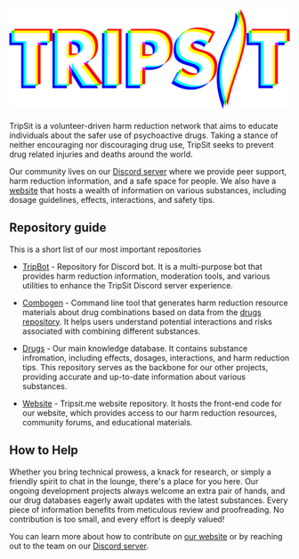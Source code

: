 ![TripSit](../assets/tripsit_wordmark.webp)
---
TripSit is a volunteer-driven harm reduction network that aims to educate individuals about the safer use of psychoactive drugs. Taking a stance of neither encouraging nor discouraging drug use, TripSit seeks to prevent drug related injuries and deaths around the world.

Our community lives on our [Discord server](https://discord.gg/tripsit) where we provide peer support, harm reduction information, and a safe space for people.
We also have a [website](https://tripsit.me) that hosts a wealth of information on various substances, including dosage guidelines, effects, interactions, and safety tips.

## Repository guide

This is a short list of our most important repositories

- [TripBot](https://github.com/TripSit/TripBot) - Repository for Discord bot. It is a multi-purpose bot that provides harm reduction information, moderation tools, and various utilities to enhance the TripSit Discord server experience. 

- [Combogen](https://github.com/TripSit/combogen) - Command line tool that generates harm reduction resource materials about drug combinations based on data from the [drugs repository](https://github.com/TripSit/drugs). It helps users understand potential interactions and risks associated with combining different substances.

- [Drugs](https://github.com/TripSit/combogen) - Our main knowledge database. It contains substance infromation, including effects, dosages, interactions, and harm reduction tips. This repository serves as the backbone for our other projects, providing accurate and up-to-date information about various substances.

- [Website](https://github.com/TripSit/combogen) - Tripsit.me website repository. It hosts the front-end code for our website, which provides access to our harm reduction resources, community forums, and educational materials.

## How to Help

Whether you bring technical prowess, a knack for research, or simply a friendly spirit to chat in the lounge, there's a place for you here. Our ongoing development projects always welcome an extra pair of hands, and our drug databases eagerly await updates with the latest substances. Every piece of information benefits from meticulous review and proofreading. No contribution is too small, and every effort is deeply valued!

You can learn more about how to contribute on [our website](https://tripsit.me/#cta) or by reaching out to the team on our [Discord server](https://discord.gg/tripsit).
